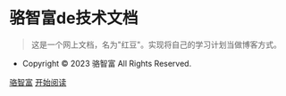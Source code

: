 <!-- _coverpage.md -->

# 骆智富de技术文档
> 这是一个网上文档，名为"红豆"。实现将自己的学习计划当做博客方式。

- Copyright © 2023 骆智富 All Rights Reserved.

[骆智富](https://space.bilibili.com/1871819664)
[开始阅读](README.md)

<!-- 文档说明 -->
<!-- 版权问题 -->
<!-- 两个按钮 -->